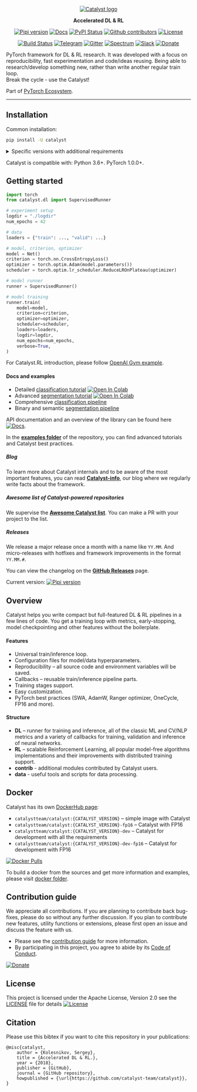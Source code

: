 <div align="center">

[![Catalyst logo](https://raw.githubusercontent.com/catalyst-team/catalyst-pics/master/pics/catalyst_logo.png)](https://github.com/catalyst-team/catalyst)

**Accelerated DL & RL**

[![Pipi version](https://img.shields.io/pypi/v/catalyst.svg)](https://pypi.org/project/catalyst/)
[![Docs](https://img.shields.io/badge/dynamic/json.svg?label=docs&url=https%3A%2F%2Fpypi.org%2Fpypi%2Fcatalyst%2Fjson&query=%24.info.version&colorB=brightgreen&prefix=v)](https://catalyst-team.github.io/catalyst/index.html)
[![PyPI Status](https://pepy.tech/badge/catalyst)](https://pepy.tech/project/catalyst)
[![Github contributors](https://img.shields.io/github/contributors/catalyst-team/catalyst.svg?logo=github&logoColor=white)](https://github.com/catalyst-team/catalyst/graphs/contributors)
[![License](https://img.shields.io/github/license/catalyst-team/catalyst.svg)](LICENSE)

[![Build Status](https://travis-ci.com/catalyst-team/catalyst.svg?branch=master)](https://travis-ci.com/catalyst-team/catalyst)
[![Telegram](https://img.shields.io/badge/news-on%20telegram-blue)](https://t.me/catalyst_team)
[![Gitter](https://badges.gitter.im/catalyst-team/community.svg)](https://gitter.im/catalyst-team/community?utm_source=badge&utm_medium=badge&utm_campaign=pr-badge)
[![Spectrum](https://img.shields.io/badge/chat-on%20spectrum-blueviolet)](https://spectrum.chat/catalyst)
[![Slack](https://img.shields.io/badge/ODS-slack-red)](https://opendatascience.slack.com/messages/CGK4KQBHD)
[![Donate](https://raw.githubusercontent.com/catalyst-team/catalyst-pics/master/third_party_pics/patreon.png)](https://www.patreon.com/catalyst_team)


</div>

PyTorch framework for DL & RL research.
It was developed with a focus on reproducibility,
fast experimentation and code/ideas reusing.
Being able to research/develop something new,
rather than write another regular train loop. <br/>
Break the cycle - use the Catalyst!

Part of [PyTorch Ecosystem](https://pytorch.org/ecosystem/).

---

## Installation

Common installation:
```bash
pip install -U catalyst
```

<details>
<summary>Specific versions with additional requirements</summary>
<p>

```bash
pip install catalyst[ml]         # installs DL+ML based catalyst
pip install catalyst[rl]         # installs DL+RL based catalyst
pip install catalyst[cv]         # installs DL+CV based catalyst
pip install catalyst[nlp]        # installs DL+NLP based catalyst
pip install catalyst[ecosystem]  # installs Catalyst.Ecosystem for DL/RL R&D
pip install catalyst[contrib]    # installs DL+contrib based catalyst
pip install catalyst[all]        # installs everything. Very convenient to deploy on a new server
```
</p>
</details>

Catalyst is compatible with: Python 3.6+. PyTorch 1.0.0+.


## Getting started

```python
import torch
from catalyst.dl import SupervisedRunner

# experiment setup
logdir = "./logdir"
num_epochs = 42

# data
loaders = {"train": ..., "valid": ...}

# model, criterion, optimizer
model = Net()
criterion = torch.nn.CrossEntropyLoss()
optimizer = torch.optim.Adam(model.parameters())
scheduler = torch.optim.lr_scheduler.ReduceLROnPlateau(optimizer)

# model runner
runner = SupervisedRunner()

# model training
runner.train(
    model=model,
    criterion=criterion,
    optimizer=optimizer,
    scheduler=scheduler,
    loaders=loaders,
    logdir=logdir,
    num_epochs=num_epochs,
    verbose=True,
)
```

For Catalyst.RL introduction, please follow [OpenAI Gym example](https://github.com/catalyst-team/catalyst/tree/master/examples/rl_gym).


#### Docs and examples
- Detailed [classification tutorial](./examples/notebooks/classification-tutorial.ipynb) [![Open In Colab](https://colab.research.google.com/assets/colab-badge.svg)](https://colab.research.google.com/github/catalyst-team/catalyst/blob/master/examples/notebooks/classification-tutorial.ipynb)
- Advanced [segmentation tutorial](./examples/notebooks/segmentation-tutorial.ipynb) [![Open In Colab](https://colab.research.google.com/assets/colab-badge.svg)](https://colab.research.google.com/github/catalyst-team/catalyst/blob/master/examples/notebooks/segmentation-tutorial.ipynb)
- Comprehensive [classification pipeline](https://github.com/catalyst-team/classification)
- Binary and semantic [segmentation pipeline](https://github.com/catalyst-team/segmentation)

API documentation and an overview of the library can be found here
[![Docs](https://img.shields.io/badge/dynamic/json.svg?label=docs&url=https%3A%2F%2Fpypi.org%2Fpypi%2Fcatalyst%2Fjson&query=%24.info.version&colorB=brightgreen&prefix=v)](https://catalyst-team.github.io/catalyst/index.html).

In the **[examples folder](examples)**
of the repository, you can find advanced tutorials and Catalyst best practices.

##### Blog
To learn more about Catalyst internals and to be aware of the most important features, you can read **[Catalyst-info](https://github.com/catalyst-team/catalyst-info)**, our blog where we regularly write facts about the framework.

##### Awesome list of Catalyst-powered repositories

We supervise the **[Awesome Catalyst list](https://github.com/catalyst-team/awesome-catalyst-list)**. You can make a PR with your project to the list.

##### Releases
We release a major release once a month with a name like `YY.MM`.
And micro-releases with hotfixes and framework improvements in the format `YY.MM.#`.

You can view the changelog on the **[GitHub Releases](https://github.com/catalyst-team/catalyst/releases)** page.

Current version: [![Pipi version](https://img.shields.io/pypi/v/catalyst.svg)](https://pypi.org/project/catalyst/)


## Overview

Catalyst helps you write compact
but full-featured DL & RL pipelines in a few lines of code.
You get a training loop with metrics, early-stopping, model checkpointing
and other features without the boilerplate.

#### Features

- Universal train/inference loop.
- Configuration files for model/data hyperparameters.
- Reproducibility – all source code and environment variables will be saved.
- Callbacks – reusable train/inference pipeline parts.
- Training stages support.
- Easy customization.
- PyTorch best practices (SWA, AdamW, Ranger optimizer, OneCycle, FP16 and more).


#### Structure

- **DL** – runner for training and inference,
   all of the classic ML and CV/NLP metrics
   and a variety of callbacks for training, validation
   and inference of neural networks.
- **RL** – scalable Reinforcement Learning,
   all popular model-free algorithms implementations and their improvements
   with distributed training support.
- **contrib** - additional modules contributed by Catalyst users.
- **data** - useful tools and scripts for data processing.


## Docker
Catalyst has its own [DockerHub page](https://hub.docker.com/r/catalystteam/catalyst/tags):
- `catalystteam/catalyst:{CATALYST_VERSION}` – simple image with Catalyst
- `catalystteam/catalyst:{CATALYST_VERSION}-fp16` – Catalyst with FP16
- `catalystteam/catalyst:{CATALYST_VERSION}-dev` – Catalyst for development with all the requirements
- `catalystteam/catalyst:{CATALYST_VERSION}-dev-fp16` – Catalyst for development with FP16

[![Docker Pulls](https://img.shields.io/docker/pulls/catalystteam/catalyst)](https://hub.docker.com/r/catalystteam/catalyst/tags)

To build a docker from the sources and get more information and examples,
please visit [docker folder](docker).


## Contribution guide

We appreciate all contributions.
If you are planning to contribute back bug-fixes,
please do so without any further discussion.
If you plan to contribute new features, utility functions or extensions,
please first open an issue and discuss the feature with us.

- Please see the [contribution guide](CONTRIBUTING.md) for more information.
- By participating in this project, you agree to abide by its [Code of Conduct](CODE_OF_CONDUCT.md).

[![Donate](https://c5.patreon.com/external/logo/become_a_patron_button.png)](https://www.patreon.com/catalyst_team)

## License

This project is licensed under the Apache License, Version 2.0 see the [LICENSE](LICENSE) file for details
[![License](https://img.shields.io/github/license/catalyst-team/catalyst.svg)](LICENSE)

## Citation

Please use this bibtex if you want to cite this repository in your publications:

    @misc{catalyst,
        author = {Kolesnikov, Sergey},
        title = {Accelerated DL & RL.},
        year = {2018},
        publisher = {GitHub},
        journal = {GitHub repository},
        howpublished = {\url{https://github.com/catalyst-team/catalyst}},
    }
